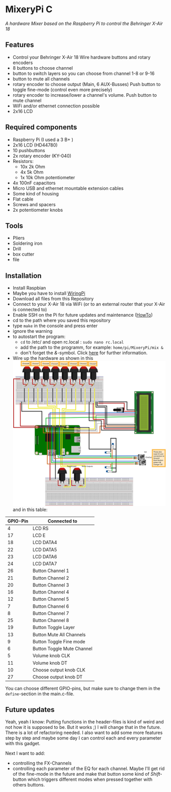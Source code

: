 MixeryPi C
==========

*A hardware Mixer based on the Raspberry Pi to control the Behringer X-Air 18*

Features
--------

* Control your Behringer X-Air 18 Wire hardware buttons and rotary encoders
* 8 buttons to choose channel
* button to switch layers so you can choose from channel 1-8 or 9-16
* button to mute all channels
* rotary encoder to choose output (Main, 6 AUX-Busses) Push button to toggle fine-mode (control even more precisely)
* rotary encoder to increase/lower a channel's volume. Push button to mute channel
* WiFi and/or ethernet connection possible
* 2x16 LCD 

Required components
-------------------
* Raspberry Pi (I used a 3 B+ )
* 2x16 LCD (HD44780)
* 10 pushbuttons
* 2x rotary encoder (KY-040)
* Resistors:
    * 10x 2k Ohm
    * 4x 5k Ohm
    * 1x 10k Ohm potentiometer
* 4x 100nF capacitors
* Micro USB and ethernet mountable extension cables
* Some kind of housing
* Flat cable
* Screws and spacers
* 2x potentiometer knobs

Tools
-----
* Pliers
* Soldering iron
* Drill
* box cutter
* file

Installation
-----------

* Install Raspbian
* Maybe you have to install [WiringPi](http://wiringpi.com/ "WiringPi official homepage")
* Download all files from this Repository
* Connect to your X-Air 18 via WiFi (or to an external router that your X-Air is connected to)
* Enable SSH on the Pi for future updates and maintenance ([HowTo](https://www.raspberrypi.org/documentation/remote-access/ssh/ "Activate SSH on Raspberry Pi"))
* cd to the path where you saved this repository
* type `make` in the console and press enter
* ignore the warning
* to autostart the program:
    * `cd` to /etc/ and open rc.local : `sudo nano rc.local`
    * add the path to the programm, for example: `home/pi/MixeryPi/mix &`
    * don't forget the *&*-symbol. Click [here](https://www.raspberrypi.org/documentation/linux/usage/rc-local.md "Information about rc.local") for further information.
* Wire up the hardware as shown in this ![Sketch](https://github.com/eispalast/MixeryPiC/blob/master/MixeryPi%20C%20Sketch.svg "Fritzing Sketch") and in this table:

| GPIO-Pin | Connected to               |
| -------- | -------------------------- |
| 4        | LCD RS                     |
| 17       | LCD E                      |
| 18       | LCD DATA4                  |
| 22       | LCD DATA5                  |
| 23       | LCD DATA6                  |
| 24       | LCD DATA7                  |
| 26       | Button Channel 1           |
| 21       | Button Channel 2           |
| 20       | Button Channel 3           |
| 16       | Button Channel 4           |
| 12       | Button Channel 5           |
| 7        | Button Channel 6           |
| 8        | Button Channel 7           |
| 25       | Button Channel 8           |
| 19       | Button Toggle Layer        |
| 13       | Button Mute All Channels   |
| 9        | Button Toggle Fine mode    |
| 6        | Button Toggle Mute Channel |
| 5        | Volume knob CLK            |
| 11       | Volume knob DT             |
| 10       | Choose output knob CLK     |
| 27       | Choose output knob DT      |

You can choose different GPIO-pins, but make sure to change them in the `define`-section in the main.c-file.





Future updates
--------------

Yeah, yeah I know: Putting functions in the header-files is kind of weird and not how it is supposed to be. But it works ;) I will change that in the future. There is a lot of refactoring needed.
I also want to add some more features step by step and maybe some day I can control each and every parameter with this gadget.

Next I want to add:
* controlling the FX-Channels 
* controlling each parameter of the EQ for each channel. Maybe I'll get rid of the
fine-mode in the future and make that button some kind of *Shift*-button which triggers different modes
when pressed together with others buttons.
